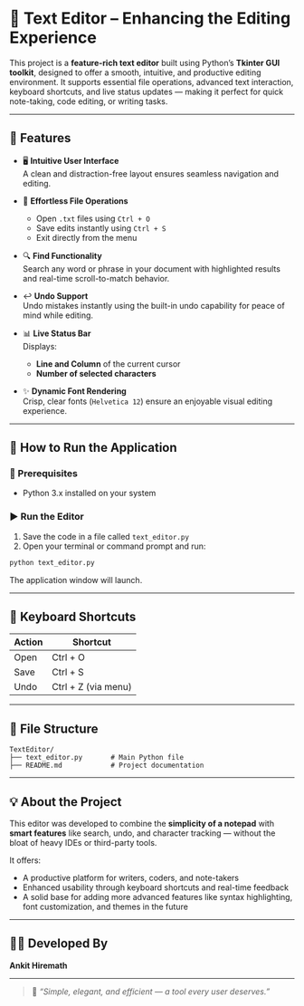 # 📝 Text Editor – Enhancing the Editing Experience

This project is a **feature-rich text editor** built using Python’s **Tkinter GUI toolkit**, designed to offer a smooth, intuitive, and productive editing environment. It supports essential file operations, advanced text interaction, keyboard shortcuts, and live status updates — making it perfect for quick note-taking, code editing, or writing tasks.

---

## 🌟 Features

- 🖥️ **Intuitive User Interface**  
  A clean and distraction-free layout ensures seamless navigation and editing.

- 📁 **Effortless File Operations**  
  - Open `.txt` files using `Ctrl + O`
  - Save edits instantly using `Ctrl + S`
  - Exit directly from the menu

- 🔍 **Find Functionality**  
  Search any word or phrase in your document with highlighted results and real-time scroll-to-match behavior.

- ↩️ **Undo Support**  
  Undo mistakes instantly using the built-in undo capability for peace of mind while editing.

- 📊 **Live Status Bar**  
  Displays:
  - **Line and Column** of the current cursor
  - **Number of selected characters**

- ✨ **Dynamic Font Rendering**  
  Crisp, clear fonts (`Helvetica 12`) ensure an enjoyable visual editing experience.

---

## 🚀 How to Run the Application

### 🔧 Prerequisites
- Python 3.x installed on your system

### ▶️ Run the Editor

1. Save the code in a file called `text_editor.py`
2. Open your terminal or command prompt and run:

```bash
python text_editor.py
```

The application window will launch.

---

## 🧠 Keyboard Shortcuts

| Action   | Shortcut |
|----------|----------|
| Open     | Ctrl + O |
| Save     | Ctrl + S |
| Undo     | Ctrl + Z (via menu) |

---

## 📁 File Structure

```
TextEditor/
├── text_editor.py       # Main Python file
├── README.md            # Project documentation
```

---

## 💡 About the Project

This editor was developed to combine the **simplicity of a notepad** with **smart features** like search, undo, and character tracking — without the bloat of heavy IDEs or third-party tools.

It offers:
- A productive platform for writers, coders, and note-takers
- Enhanced usability through keyboard shortcuts and real-time feedback
- A solid base for adding more advanced features like syntax highlighting, font customization, and themes in the future

---

## 👨‍💻 Developed By

**Ankit Hiremath**

---

> 💬 *“Simple, elegant, and efficient — a tool every user deserves.”*

